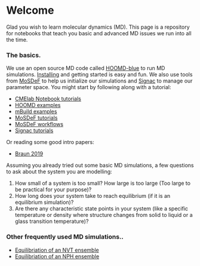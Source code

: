 # Welcome

Glad you wish to learn molecular dynamics (MD). This page is a repository for notebooks that teach you basic and advanced MD issues we run into all the time.

### The basics. ##
We use an open source MD code called [HOOMD-blue](https://hoomd-blue.readthedocs.io/en/latest/) to run MD simulations. 
[Installing](https://hoomd-blue.readthedocs.io/en/latest/installation.html) and getting started is easy and fun. 
We also use tools from [MoSDeF](https://mosdef.org/) to help us initialize our simulations and [Signac](https://docs.signac.io/) to manage our parameter space.
You might start by following along with a tutorial:

* [CMElab Notebook tutorials](https://github.com/cmelab/notebook_tutorials)
* [HOOMD examples](https://github.com/glotzerlab/hoomd-examples/) 
* [mBuild examples](https://github.com/mosdef-hub/mbuild-examples)
* [MoSDeF tutorials](https://github.com/mosdef-hub/mosdef_tutorials)
* [MoSDeF workflows](https://github.com/mosdef-hub/mosdef-workflows)
* [Signac tutorials](https://docs.signac.io/en/latest/tutorial.html)

Or reading some good intro papers:
* [Braun 2019](https://www.ncbi.nlm.nih.gov/pmc/articles/PMC6884151/)

Assuming you already tried out some basic MD simulations, a few questions to ask about the system you are modelling:

1. How small of a system is too small? How large is too large (Too large to be practical for your purpose)?
2. How long does your system take to reach equilibrium (if it is an equilibrium simulation)?
3. Are there any characteristic state points in your system (like a specific temperature or density where structure changes from solid to liquid or a glass transition temperature)?


### Other frequently used MD simulations.. ###
* [Equilibriation of an NVT ensemble](https://nbviewer.jupyter.org/urls/bitbucket.org/cmelab/mse597-materials-modeling/raw/2d29c9743652191b70c8dab577f7d22b9b72f61e/project3/Notebook%20II.ipynb)
* [Equilibriation of an NPH ensemble](https://nbviewer.jupyter.org/urls/bitbucket.org/cmelab/mse597-materials-modeling/raw/2d29c9743652191b70c8dab577f7d22b9b72f61e/project3/Notebook%20III.ipynb)
